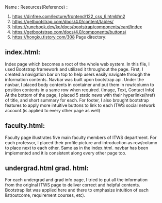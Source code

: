 
Name : <Paul Jang>
  Resources(Reference) : 
  1. https://dinfree.com/lecture/frontend/122_css_6.html#m2
  2. https://getbootstrap.com/docs/4.0/content/tables/
  3. https://runebook.dev/ko/docs/bootstrap/components/card/index
  4. https://getbootstrap.com/docs/4.0/components/buttons/
  5. https://hongku.tistory.com/308
 Page directory:
  ## index.html:
 Index page which becomes a root of the whole web system. In this file, I used Bootstrap framework and utilized it throughout the page.
 First, I created a navigation bar on top to help users easily navigate through the information contents. Navbar was built upon bootstrap
 api. Under the navbar, I placed body contents in container and put them in row/column to position contents in a same row when required. (Image, Text, Contact Info)
 At the bottom of the page, I placed 5 static news with their hyperlinks(href) of title, and short summary for each.
 For footer, I also brought bootstrap features to apply more intuitive buttons to link to each ITWS social network account.(is applied to every other page as well)
## faculty.html:
Faculty page illustrates five main faculty members of ITWS department. 
For each professor, I placed their profile picture and introduction as row/column to place next to each other.
Same as in the index.html. navbar has been implemented and it is consistent along every other page too.
## undergrad.html grad. html:
For each undergrad and grad info page, I tried to put all the information from the original ITWS page to deliver correct and helpful contents.
Bootstrap list was applied here and there to emphasize intuition of each list(outcome, requirement courses, etc).
  
  

